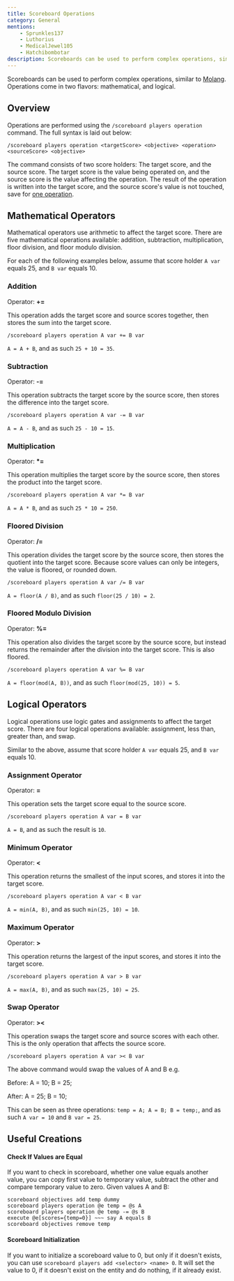 ```yaml
---
title: Scoreboard Operations
category: General
mentions:
    - Sprunkles137
    - Luthorius
    - MedicalJewel105
    - Hatchibombotar
description: Scoreboards can be used to perform complex operations, similar to MoLang. Operations come in two flavors: mathematical, and logical.
---
```


Scoreboards can be used to perform complex operations, similar to [Molang](/concepts/molang). Operations come in two flavors: mathematical, and logical.

## Overview
Operations are performed using the `/scoreboard players operation` command. The full syntax is laid out below:
```
/scoreboard players operation <targetScore> <objective> <operation> <sourceScore> <objective>
```
The command consists of two score holders: The target score, and the source score. The target score is the value being operated on, and the source score is the value affecting the operation. The result of the operation is written into the target score, and the source score's value is not touched, save for [one operation](/commands/scoreboard-operations#swap-operator).

## Mathematical Operators
Mathematical operators use arithmetic to affect the target score. There are five mathematical operations available: addition, subtraction, multiplication, floor division, and floor modulo division.

For each of the following examples below, assume that score holder `A var` equals 25, and `B var` equals 10.

### Addition
Operator: **+=**

This operation adds the target score and source scores together, then stores the sum into the target score.
```
/scoreboard players operation A var += B var
```
`A = A + B`, and as such `25 + 10 = 35`.

### Subtraction
Operator: **-=**

This operation subtracts the target score by the source score, then stores the difference into the target score.
```
/scoreboard players operation A var -= B var
```
`A = A - B`, and as such `25 - 10 = 15`.

### Multiplication
Operator: **\*=**

This operation multiplies the target score by the source score, then stores the product into the target score.
```
/scoreboard players operation A var *= B var
```
`A = A * B`, and as such `25 * 10 = 250`.

### Floored Division
Operator: **/=**

This operation divides the target score by the source score, then stores the quotient into the target score. Because score values can only be integers, the value is floored, or rounded down.
```
/scoreboard players operation A var /= B var
```
`A = floor(A / B)`, and as such `floor(25 / 10) = 2`.

### Floored Modulo Division
Operator: **%=**

This operation also divides the target score by the source score, but instead returns the remainder after the division into the target score. This is also floored.
```
/scoreboard players operation A var %= B var
```
`A = floor(mod(A, B))`, and as such `floor(mod(25, 10)) = 5`.

## Logical Operators
Logical operations use logic gates and assignments to affect the target score. There are four logical operations available: assignment, less than, greater than, and swap.

Similar to the above, assume that score holder `A var` equals 25, and `B var` equals 10.

### Assignment Operator
Operator: **=**

This operation sets the target score equal to the source score.
```
/scoreboard players operation A var = B var
```
`A = B`, and as such the result is `10`.

### Minimum Operator
Operator: **<**

This operation returns the smallest of the input scores, and stores it into the target score.
```
/scoreboard players operation A var < B var
```
`A = min(A, B)`, and as such `min(25, 10) = 10`.

### Maximum Operator
Operator: **>**

This operation returns the largest of the input scores, and stores it into the target score.
```
/scoreboard players operation A var > B var
```
`A = max(A, B)`, and as such `max(25, 10) = 25`.

### Swap Operator
Operator: **><**

This operation swaps the target score and source scores with each other. This is the only operation that affects the source score.
```
/scoreboard players operation A var >< B var
```
The above command would swap the values of A and B e.g.

Before: A = 10; B = 25;

After: A = 25; B = 10;

This can be seen as three operations: `temp = A; A = B; B = temp;`, and as such `A var = 10` and `B var = 25`.

## Useful Creations

#### Check If Values are Equal

If you want to check in scoreboard, whether one value equals another value, you can copy first value to temporary value, subtract the other and compare temporary value to zero. Given values A and B:

<CodeHeader></CodeHeader>

```
scoreboard objectives add temp dummy
scoreboard players operation @e temp = @s A
scoreboard players operation @e temp -= @s B
execute @e[scores={temp=0}] ~~~ say A equals B
scoreboard objectives remove temp
```

#### Scoreboard Initialization

If you want to initialize a scoreboard value to 0, but only if it doesn't exists, you can use `scoreboard players add <selector> <name> 0`. It will set the value to 0, if it doesn't exist on the entity and do nothing, if it already exist.
